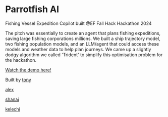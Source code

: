 # Parrotfish AI 
Fishing Vessel Expedition Copilot built @EF Fall Hack Hackathon 2024


The pitch was essentially to create an agent that plans fishing expeditions, saving large fishing corporations millions. We built a ship trajectory model, two fishing population models, and an LLM/agent that could access these models and weather data to help plan journeys. We came up a slightly dodgy algorithm we called 'Trident' to simplify this optimisation problem for the hackathon. 

[Watch the demo here!](https://www.youtube.com/watch?v=oiYNkIQfmSM
)

Built by 
[tony](https://www.linkedin.com/in/tony-dalziel-553025223/
)

[alex](https://www.linkedin.com/in/alexmarcelread/
)

[shanai](https://www.linkedin.com/in/shanai-nair-1a346a1b7/
)

[kelechi](https://www.linkedin.com/in/kelechi-stewart-41433913b/)
